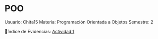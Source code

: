 # POO

Usuario: Chita15
Materia: Programación Orientada a Objetos
Semestre: 2 

Índice de Evidencias:
[Actividad 1](./Setup/README.md)
